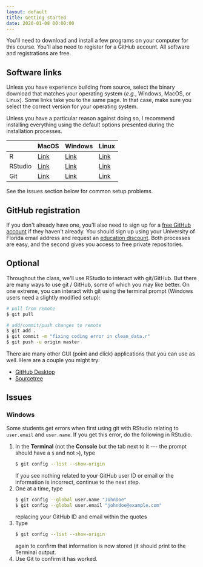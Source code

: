 ```yaml
---
layout: default
title: Getting started
date: 2020-01-08 00:00:00
---
```


You'll need to download and install a few programs on your computer
for this course. You'll also need to register for a GitHub
account. All software and registrations are free.

## Software links

Unless you have experience building from source, select the binary
download that matches your operating system (_e.g._, Windows, MacOS, or
Linux). Some links take you to the same page. In that case, make sure
you select the correct version for your operating system.

Unless you have a particular reason against doing so, I recommend
installing everything using the default options presented during the
installation processes.

||MacOS|Windows|Linux|  
|:-|:--|:------|:----|  
|R|[Link](https://cran.r-project.org/bin/macosx/)|[Link](https://cran.r-project.org/bin/windows/base/)|[Link](https://cran.r-project.org/bin/linux/)|  
|RStudio|[Link](https://www.rstudio.com/products/rstudio/download/#download)|[Link](https://www.rstudio.com/products/rstudio/download/#download)|[Link](https://www.rstudio.com/products/rstudio/download/#download)|  
|Git|[Link](https://git-scm.com/downloads)|[Link](https://git-scm.com/downloads)|[Link](https://git-scm.com/downloads)|  

See the issues section below for common setup problems.

## GitHub registration

If you don't already have one, you'll also need to sign up for a [free
GitHub account](https://github.com/join) if they haven’t already. You
should sign up using your University of Florida email address and
request an [education
discount](https://education.github.com/benefits). Both processes are
easy, and the second gives you access to free private repositories.

## Optional

Throughout the class, we'll use RStudio to interact with
git/GitHub. But there are many ways to use git / GitHub, some of which
you may like better. On one extreme, you can interact with git using
the terminal prompt (Windows users need a slightly modified setup):

```bash
# pull from remote
$ git pull

# add/commit/push changes to remote
$ git add .
$ git commit -m "fixing coding error in clean_data.r"
$ git push -u origin master
```

There are many other GUI (point and click) applications that you can
use as well. Here are a couple you might try:

- [GitHub Desktop](https://desktop.github.com)  
- [Sourcetree](https://www.sourcetreeapp.com)  

## Issues
### Windows

Some students get errors when first using git with RStudio relating to
`user.email` and `user.name`. If you get this error, do the following
in RStudio.

1. In the **Terminal** (not the **Console** but the tab next to it ---
   the prompt should have a `$` and not `>`), type
   ```bash
   $ git config --list --show-origin
   ```
   If you see nothing related to your GitHub user ID or email or the
   information is incorrect, continue to the next step.
2. One at a time, type
   ```bash
   $ git config --global user.name "JohnDoe"
   $ git config --global user.email "johndoe@example.com"
   ```
   replacing your GitHub ID and email within the quotes
3. Type
   ```bash
   $ git config --list --show-origin
   ```
   again to confirm that information is now stored (it should print to
   the Terminal output.
4. Use Git to confirm it has worked.
